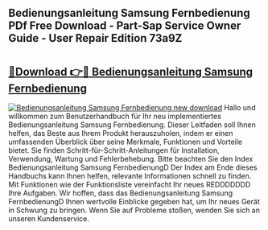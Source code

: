 ## Bedienungsanleitung Samsung Fernbedienung PDf Free Download - Part-Sap Service Owner Guide - User Repair Edition 73a9Z

# <h2><a href="http://df3tj2.blite.top/?on=Bedienungsanleitung+Samsung+Fernbedienung">🔗Download 👉🔴 Bedienungsanleitung Samsung Fernbedienung</a></h2>

[![Bedienungsanleitung Samsung Fernbedienung new download](https://i.imgur.com/lujVjoI.png)](http://df3tj2.blite.top/?on=Bedienungsanleitung+Samsung+Fernbedienung)
Hallo und willkommen zum Benutzerhandbuch für Ihr neu implementiertes Bedienungsanleitung Samsung Fernbedienung. Dieser Leitfaden soll Ihnen helfen, das Beste aus Ihrem Produkt herauszuholen, indem er einen umfassenden Überblick über seine Merkmale, Funktionen und Vorteile bietet. Sie finden Schritt-für-Schritt-Anleitungen für Installation, Verwendung, Wartung und Fehlerbehebung. Bitte beachten Sie den Index Bedienungsanleitung Samsung FernbedienungD Der Index am Ende dieses Handbuchs kann Ihnen helfen, relevante Informationen schnell zu finden. Mit Funktionen wie der Funktionsliste vereinfacht Ihr neues REDDDDDDD Ihre Aufgaben. Wir hoffen, dass das Bedienungsanleitung Samsung FernbedienungD Ihnen wertvolle Einblicke gegeben hat, um Ihr neues Gerät in Schwung zu bringen. Wenn Sie auf Probleme stoßen, wenden Sie sich an unseren Kundenservice.
